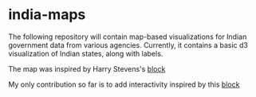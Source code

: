 # india-maps
The following repository will contain map-based visualizations for Indian government data from various agencies.
Currently, it contains a basic d3 visualization of Indian states, along with labels.

The map was inspired by Harry Stevens's <a href="
https://bl.ocks.org/HarryStevens/c9cf86eba753ba8650fb466e37d538d2"> block </a>

My only contribution so far is to add interactivity inspired by this <a href="http://bl.ocks.org/ericcoopey/ff45f603352fb7475c85"> block </a>

